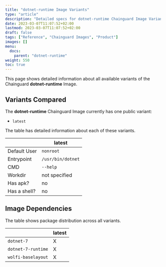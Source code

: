 ```yaml
---
title: "dotnet-runtime Image Variants"
type: "article"
description: "Detailed specs for dotnet-runtime Chainguard Image Variants"
date: 2023-03-07T11:07:52+02:00
lastmod: 2023-03-07T11:07:52+02:00
draft: false
tags: ["Reference", "Chainguard Images", "Product"]
images: []
menu:
  docs:
    parent: "dotnet-runtime"
weight: 550
toc: true
---
```


This page shows detailed information about all available variants of the Chainguard **dotnet-runtime** Image.

## Variants Compared
The **dotnet-runtime** Chainguard Image currently has one public variant: 

- `latest`

The table has detailed information about each of these variants.

|              | latest            |
|--------------|-------------------|
| Default User | `nonroot`         |
| Entrypoint   | `/usr/bin/dotnet` |
| CMD          | `--help`          |
| Workdir      | not specified     |
| Has apk?     | no                |
| Has a shell? | no                |

## Image Dependencies
The table shows package distribution across all variants.

|                    | latest |
|--------------------|--------|
| `dotnet-7`         | X      |
| `dotnet-7-runtime` | X      |
| `wolfi-baselayout` | X      |

